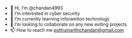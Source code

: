 - 👋 Hi, I’m @chandan4993
- 👀 I’m interested in cyber security
- 🌱 I’m currently learning inforamtion technology
- 💞️ I’m looking to collaborate on any new exiting projects
- 📫 How to reach me pothumarthichandan@gmail.com

<!---
chandan4993/chandan4993 is a ✨ special ✨ repository because its `README.md` (this file) appears on your GitHub profile.
You can click the Preview link to take a look at your changes.
--->
